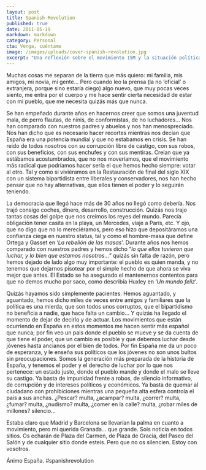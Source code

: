 ```yaml
---
layout: post
title: Spanish Revolution
published: true
date: 2011-05-19
markdown: markdown
category: Personal
cta: Venga, cuéntame
image: /images/uploads/cover-spanish-revolution.jpg
excerpt: "Una reflexión sobre el movimiento 15M y la situación política en España."
---
```


Muchas cosas me separan de la tierra que más quiero: mi familia, mis amigos, mi novia, mi gente… Pero cuando leo la
prensa (la no ‘oficial’ o extranjera, porque sino estaría ciego) algo nuevo, que muy pocas veces siento, me entra por
el cuerpo y me hace sentir cierta necesidad de estar con mi pueblo, que me necesita quizás más que nunca.

Se han empeñado durante años en hacernos creer que somos una juventud mala, de perro flautas, de ninis, de conformistas,
de no luchadores… Nos han comparado con nuestros padres y abuelos y nos han menospreciado. Nos han dicho que es
necesario hacer recortes mientras nos decían que España era una potencia mundial y que no estabamos en crisis. Se han
reido de todos nosotros con su corrupción libre de castigo, con sus robos, con sus beneficios, con sus enchufes y con
sus mentiras. Creían que ya estábamos acostumbrados, que no nos moveríamos, que el movimiento más radical que podríamos
hacer sería el que hemos hecho siempre: votar al otro. Tal y como si viviéramos en la Restauración de final del siglo
XIX con un sistema bipartidista entre liberales y conservadores, nos han hecho pensar que no hay alternativas, que ellos
tienen el poder y lo seguirán teniendo.

La democracia que llegó hace más de 30 años no llegó como debería. Nos trajó consigo coches, dinero, desarrollo,
construcción. Quizás nos trajo tantas cosas del golpe que nos creímos los reyes del mundo. Parecía obligación tener
casita en la playa, un Mercedes, viaje a París, etc. Y ojo, que no digo que no lo mereciéramos, pero eso hizo que
depositáramos una confianza ciega en nuestro status, tal y como el hombre-masa que define Ortega y Gasset en ‘_La
rebelión de las masas_’. Durante años nos hemos comparado con nuestros padres y hemos dicho “_lo que ellos tuvieron que
luchar, y lo bien que estamos nosotros…_” quizás sin falta de razón, pero hemos dejado de lado algo muy importante: el
pueblo es quien manda, y no tenemos que dejarnos pisotear por el simple hecho de que ahora se viva mejor que antes. El
Estado se ha asegurado el mantenernos contentos para que no demos mucho por saco, como describía Huxley en ‘_Un mundo
feliz_’.

Quizás hayamos sido simplemente pacientes. Hemos aguantado, y aguantado, hemos dicho miles de veces entre amigos y
familiares que la política es una mierda, que son todos unos corruptos, que el bipartidismo no beneficia a nadie, que
hace falta un cambio… Y quizás ha llegado el momento de dejar de decirlo y de actuar. Los movimientos que están
ocurriendo en España en estos momentos me hacen sentir más español que nunca; por fin veo un pais donde el pueblo se
mueve y se da cuenta de que tiene el poder, que un cambio es posible y que debemos luchar desde jóvenes hasta ancianos
por el bien de todos. Por fin España me da un poco de esperanza, y le enseña sus políticos que los jóvenes no son unos
bultos sin preocupaciones. Somos la generación más preparada de la historia de España, y tenemos el poder y el derecho
de luchar por lo que nos pertenece: un estado justo, donde el pueblo mande y donde el malo se lleve su castigo. Ya basta
de impunidad frente a robos, de silencio informativo, de corrupción y de intereses políticos y económicos. Ya basta de
quemar al ciudadano con prohibiciones mientras una pequeña alta esfera controla el pais a sus anchas. ¿Pescar? multa,
¿acampar? multa, ¿correr? multa, ¿fumar? multa, ¿nudismo? multa, ¿comer en la calle? multa, ¿robar miles de millones?
silencio…

Estaba claro que Madrid y Barcelona se llevarían la palma en cuanto a movimiento, pero mi querida Granada… que grande.
Sois noticia en todos sitios. Os echarán de Plaza del Carmen, de Plaza de Gracia, del Paseo del Salón y de cualquier
sitio donde esteis. Pero que no os silencien. Estoy con vosotros.

Ánimo España. #spanishrevolution
